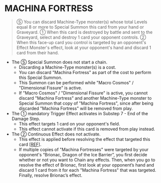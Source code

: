 # MACHINA FORTRESS

> Ⓢ You can discard Machine-Type monster(s) whose total Levels equal 8 or more to Special Summon this card from your hand or Graveyard. ① When this card is destroyed by battle and sent to the Graveyard, select and destroy 1 card your opponent controls. ② When this face-up card you control is targeted by an opponent's Effect Monster's effect, look at your opponent's hand and discard 1 card from their hand.

*   The Ⓢ Special Summon does not start a chain.
    *   Discarding a Machine-Type monster(s) is a cost.
    *   You can discard "Machina Fortress" as part of the cost to perform this Special Summon.
    *   This Summon can be performed while "Macro Cosmos" / "Dimensional Fissure" is active.
    *   If "Macro Cosmos" / "Dimensional Fissure" is active, you cannot discard "Machina Fortress" and another Machine-Type monster to Special Summon that copy of "Machina Fortress", since after being discarded "Machina Fortress" will be removed from play.
*   The ① mandatory Trigger Effect activates in Substep 7 - End of the Damage Step.
    *   This effect targets 1 card on your opponent's field.
    *   This effect cannot activate if this card is removed from play instead.
*   The ② Continuous Effect does not activate.
    *   This effect is applied before resolving the effect that targeted this card \[[REF](https://www.pojo.biz/board/showthread.php?t=896225)\].
    *   If multiple copies of "Machina Fortresses" were targeted by your opponent's “Brionac, Dragon of the Ice Barrier”, you first decide whether or not you want to Chain any effects. Then, when you go to resolve the effect of Brionac, first look at your opponent’s hand and discard 1 card from it for each "Machina Fortress" that was targeted. Finally, resolve Brionac’s effect.
